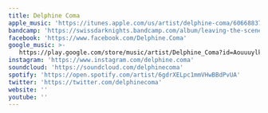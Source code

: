 ```yaml
---
title: Delphine Coma
apple_music: 'https://itunes.apple.com/us/artist/delphine-coma/606688377'
bandcamp: 'https://swissdarknights.bandcamp.com/album/leaving-the-scene'
facebook: 'https://www.facebook.com/Delphine.Coma'
google_music: >-
   https://play.google.com/store/music/artist/Delphine_Coma?id=Aouuuylkhe5c5qhvg5l3g64dtnm
instagram: 'https://www.instagram.com/delphine.coma'
soundcloud: 'https://soundcloud.com/delphinecoma'
spotify: 'https://open.spotify.com/artist/6gdrXELpc1mmVHwBBdPvUA'
twitter: 'https://twitter.com/delphinecoma'
website: ''
youtube: ''
---
```

